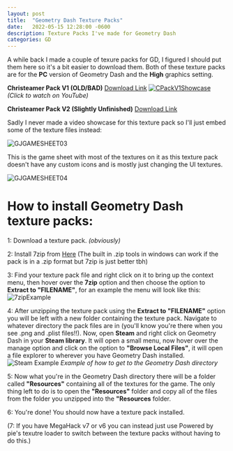 ```yaml
---
layout: post
title:  "Geometry Dash Texture Packs"
date:   2022-05-15 12:28:00 -0600
description: Texture Packs I've made for Geometry Dash
categories: GD
---
```


A while back I made a couple of texure packs for GD, I figured I should put them here so it's a bit easier to download them. 
Both of these texture packs are for the **PC** version of Geometry Dash and the **High** graphics setting.

**Christeamer Pack V1 (OLD/BAD)**
[Download Link](https://drive.google.com/drive/folders/1cFMP8LUsRA4Ehnn7fXj1GMe7dnhaT-AI?usp=sharing)
[![CPackV1Showcase](https://i9.ytimg.com/vi/0f-TwTV0p6A/maxresdefault.jpg?time=1652718000000&sqp=CLDziZQG&rs=AOn4CLCwvth8zShZDDkQdG6q8zSTHHo7DA)](https://www.youtube.com/watch?v=0f-TwTV0p6A&ab "Showcase of the old pack!")
*(Click to watch on YouTube)*

**Christeamer Pack V2 (Slightly Unfinished)**
[Download Link](https://drive.google.com/drive/folders/1Br1SbnGqJ_E5FeHCtPLc6fceJsrUwjAU?usp=sharing)

Sadly I never made a video showcase for this texture pack so I'll just embed some of the texture files instead:

![GJGAMESHEET03](https://i.imgur.com/Rl2oDEx.jpg "Some textures")

This is the game sheet with most of the textures on it as this texture pack doesn't have any custom icons and is mostly just changing the UI textures.

![GJGAMESHEET04](https://i.imgur.com/lIVWGmw.png "Some more textures")

# How to install Geometry Dash texture packs:

1: Download a texture pack. *(obviously)*

2: Install 7zip from [Here](https://www.7-zip.org/) (The built in .zip tools in windows can work if the pack is in a .zip format but 7zip is just better tbh)

3: Find your texture pack file and right click on it to bring up the context menu, then hover over the **7zip** option and then choose the option to **Extract to "FILENAME\"**, for an example the menu will look like this:
![7zipExample](https://i.imgur.com/MQc3E9F.png "How to unzip")

4: After unzipping the texture pack using the **Extract to "FILENAME\"** option you will be left with a new folder containing the texture pack. Navigate to whatever directory the pack files are in (you'll know you're there when you see .png and .plist files!!). Now, open **Steam** and right click on Geometry Dash in your **Steam library**. It will open a small menu, now hover over the manage option and click on the option to **"Browse Local Files"**, it will open a file explorer to wherever you have Geometry Dash installed.
![Steam Example](https://i.imgur.com/eUjWEvD.png "How to get to GD directory")
*Example of how to get to the Geometry Dash directory*

5: Now what you're in the Geometry Dash directory there will be a folder called **"Resources"** containing all of the textures for the game. The only thing left to do is to open the  **"Resources"** folder and copy all of the files from the folder you unzipped into the **"Resources** folder.

6: You're done! You should now have a texture pack installed.

(7: If you have MegaHack v7 or v6 you can instead just use Powered by pie's texutre loader to switch between the texture packs without having to do this.)